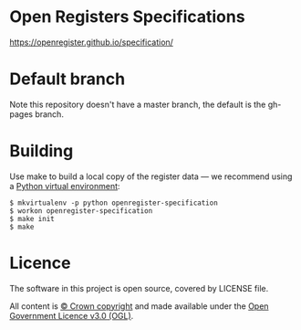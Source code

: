 # Open Registers Specifications

<https://openregister.github.io/specification/>

# Default branch

Note this repository doesn't have a master branch, the default is the gh-pages branch.

# Building

Use make to build a local copy of the register data
— we recommend using a [Python virtual environment](http://virtualenvwrapper.readthedocs.org/en/latest/):

    $ mkvirtualenv -p python openregister-specification
    $ workon openregister-specification
    $ make init
    $ make

# Licence

The software in this project is open source, covered by LICENSE file.

All content is [© Crown copyright](http://www.nationalarchives.gov.uk/information-management/re-using-public-sector-information/copyright-and-re-use/crown-copyright/) and made available under the [Open Government Licence v3.0 (OGL)](https://www.nationalarchives.gov.uk/doc/open-government-licence/version/3/).
